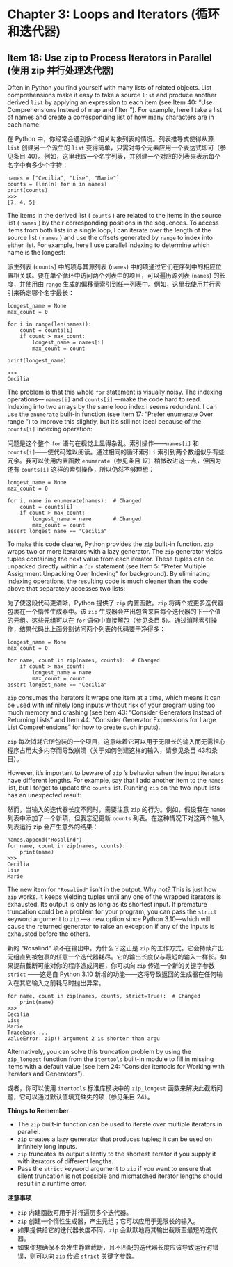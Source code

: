 # Chapter 3: Loops and Iterators (循环和迭代器)

## Item 18: Use zip to Process Iterators in Parallel (使用 zip 并行处理迭代器)

Often in Python you find yourself with many lists of related objects. List comprehensions make it easy to take a source `list` and produce another derived `list` by applying an expression to each item (see Item 40: “Use Comprehensions Instead of map and filter ”). For example, here I take a list of names and create a corresponding list of how many characters are in each name:

在 Python 中，你经常会遇到多个相关对象列表的情况。列表推导式使得从源 `list` 创建另一个派生的 `list` 变得简单，只需对每个元素应用一个表达式即可（参见条目 40）。例如，这里我取一个名字列表，并创建一个对应的列表来表示每个名字中有多少个字符：

```
names = ["Cecilia", "Lise", "Marie"]
counts = [len(n) for n in names]
print(counts)
>>>
[7, 4, 5]
```

The items in the derived list ( `counts` ) are related to the items in the source list ( `names` ) by their corresponding positions in the sequences. To access items from both lists in a single loop, I can iterate over the length of the source list ( `names` ) and use the offsets generated by `range` to index into either list. For example, here I use parallel indexing to determine which name is the longest:

派生列表 (`counts`) 中的项与其源列表 (`names`) 中的项通过它们在序列中的相应位置相关联。要在单个循环中访问两个列表中的项目，可以遍历源列表 (`names`) 的长度，并使用由 `range` 生成的偏移量索引到任一列表中。例如，这里我使用并行索引来确定哪个名字最长：

```
longest_name = None
max_count = 0

for i in range(len(names)):
    count = counts[i]
    if count > max_count:
        longest_name = names[i]
        max_count = count

print(longest_name)

>>>
Cecilia
```

The problem is that this whole `for` statement is visually noisy. The indexing operations— `names[i]` and `counts[i]` —make the code hard to read. Indexing into two arrays by the same loop index i seems redundant. I can use the `enumerate` built-in function (see Item 17: “Prefer enumerate Over range ”) to improve this slightly, but it’s still not ideal because of the `counts[i]` indexing operation:

问题是这个整个 `for` 语句在视觉上显得杂乱。索引操作——`names[i]` 和 `counts[i]`——使代码难以阅读。通过相同的循环索引 `i` 索引到两个数组似乎有些冗余。我可以使用内置函数 `enumerate`（参见条目 17）稍微改进这一点，但因为还有 `counts[i]` 这样的索引操作，所以仍然不够理想：

```
longest_name = None
max_count = 0

for i, name in enumerate(names):  # Changed
    count = counts[i]
    if count > max_count:
        longest_name = name       # Changed
        max_count = count
assert longest_name == "Cecilia"
```

To make this code clearer, Python provides the `zip` built-in function. `zip` wraps two or more iterators with a lazy generator. The `zip` generator yields tuples containing the next value from each iterator. These tuples can be unpacked directly within a `for` statement (see Item 5: “Prefer Multiple Assignment Unpacking Over Indexing” for background). By eliminating indexing operations, the resulting code is much cleaner than the code above that separately accesses two lists:

为了使这段代码更清晰，Python 提供了 `zip` 内置函数。`zip` 将两个或更多迭代器包裹在一个惰性生成器中。该 `zip` 生成器会产出包含来自每个迭代器的下一个值的元组。这些元组可以在 `for` 语句中直接解包（参见条目 5）。通过消除索引操作，结果代码比上面分别访问两个列表的代码要干净得多：

```
longest_name = None
max_count = 0

for name, count in zip(names, counts):  # Changed
    if count > max_count:
        longest_name = name
        max_count = count
assert longest_name == "Cecilia"
```

`zip` consumes the iterators it wraps one item at a time, which means it can be used with infinitely long inputs without risk of your program using too much memory and crashing (see Item 43: “Consider Generators Instead of Returning Lists” and Item 44: “Consider Generator Expressions for Large List Comprehensions” for how to create such inputs).

`zip` 每次消耗它所包装的一个项目，这意味着它可以用于无限长的输入而无需担心程序占用太多内存而导致崩溃（关于如何创建这样的输入，请参见条目 43和条目）。

However, it’s important to beware of `zip` ’s behavior when the input iterators have different lengths. For example, say that I add another item to the `names` list, but I forget to update the `counts` list. Running `zip` on the two input lists has an unexpected result:

然而，当输入的迭代器长度不同时，需要注意 `zip` 的行为。例如，假设我在 `names` 列表中添加了一个新项，但我忘记更新 `counts` 列表。在这种情况下对这两个输入列表运行 zip 会产生意外的结果：

```
names.append("Rosalind")
for name, count in zip(names, counts):
    print(name)
>>>
Cecilia
Lise
Marie
```

The new item for `"Rosalind"` isn’t in the output. Why not? This is just how `zip` works. It keeps yielding tuples until any one of the wrapped iterators is exhausted. Its output is only as long as its shortest input. If premature truncation could be a problem for your program, you can pass the `strict` keyword argument to `zip` —a new option since Python 3.10—which will cause the returned generator to raise an exception if any of the inputs is exhausted before the others.

新的 "Rosalind" 项不在输出中。为什么？这正是 `zip` 的工作方式。它会持续产出元组直到被包裹的任意一个迭代器耗尽。它的输出长度仅与最短的输入一样长。如果提前截断可能对你的程序造成问题，你可以向 `zip` 传递一个新的关键字参数 `strict` ——这是自 Python 3.10 新增的功能——这将导致返回的生成器在任何输入在其它输入之前耗尽时抛出异常。

```
for name, count in zip(names, counts, strict=True):  # Changed
    print(name)
>>>
Cecilia
Lise
Marie
Traceback ...
ValueError: zip() argument 2 is shorter than argu
```

Alternatively, you can solve this truncation problem by using the `zip_longest` function from the `itertools` built-in module to fill in missing items with a default value (see Item 24: “Consider itertools for Working with Iterators and Generators”).

或者，你可以使用 `itertools` 标准库模块中的 `zip_longest` 函数来解决此截断问题，它可以通过默认值填充缺失的项（参见条目 24）。

**Things to Remember**

- The `zip` built-in function can be used to iterate over multiple iterators in parallel.
- `zip` creates a lazy generator that produces tuples; it can be used on infinitely long inputs.
- `zip` truncates its output silently to the shortest iterator if you supply it with iterators of different lengths.
- Pass the `strict` keyword argument to `zip` if you want to ensure that silent truncation is not possible and mismatched iterator lengths should result in a runtime error.

**注意事项**
- `zip` 内建函数可用于并行遍历多个迭代器。
- `zip` 创建一个惰性生成器，产生元组；它可以应用于无限长的输入。
- 如果提供给它的迭代器长度不同，`zip` 会默默地将其输出截断至最短的迭代器。
- 如果你想确保不会发生静默截断，且不匹配的迭代器长度应该导致运行时错误，则可以向 `zip` 传递 `strict` 关键字参数。